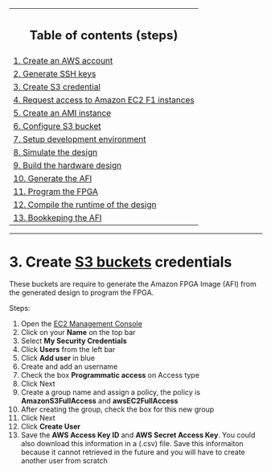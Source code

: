 <table style="width:100%">
  <tr>
    <th width="100%"><h2>Table of contents (steps)</h2></th>
  </tr>
  <tr>
    <td><a href="create_aws_account.md">1. Create an AWS account</a></td>
  </tr>
  <tr>
    <td><a href="generate_ssh_keys.md">2. Generate SSH keys</a></td>
  </tr>
  <tr>
    <td><a href="create_s3_credential.md">3. Create S3 credential</a></td>
  </tr>
  <tr>
    <td><a href="request_access_f1.md">4. Request access to Amazon EC2 F1 instances</a></td>
  </tr>
  <tr>
    <td><a href="create_ami_instance.md">5. Create an AMI instance</a></td>
  </tr>
  <tr>
    <td><a href="configure_s3.md">6. Configure S3 bucket</a></td>
  </tr>
  <tr>
    <td><a href="setup_development_environment.md">7. Setup development environment</a></td>
  </tr>
  <tr>
    <td><a href="simulate_design.md">8. Simulate the design</a></td>
  </tr>
  <tr>
    <td><a href="build_hardware.md">9. Build the hardware design</a></td>
  </tr>
  <tr>
    <td><a href="generate_afi.md">10. Generate the AFI</a></td>
  </tr>
  <tr>
    <td><a href="program_fpga.md">11. Program the FPGA</a></td>
  </tr>
  <tr>
    <td><a href="compile_runtime.md">12. Compile the runtime of the design</a></td>
  </tr>
  <tr>
    <td><a href="bookkeeping_afi.md">13. Bookkeping the AFI</a></td>
  </tr>
</table>

---------------------------------------

# 3. Create [S3 buckets](https://docs.aws.amazon.com/AmazonS3/latest/dev/UsingBucket.html) credentials

These buckets are require to generate the Amazon FPGA Image (AFI) from the generated design to program the FPGA.

Steps:

1. Open the [EC2 Management Console](https://console.aws.amazon.com)
2. Click on your **Name** on the top bar
3. Select **My Security Credentials**
4. Click **Users** from the left bar
5. Click **Add user** in blue
6. Create and add an username
7. Check the box **Programmatic access** on Access type
8. Click Next
9. Create a group name and assign a policy, the policy is **AmazonS3FullAccess** and **awsEC2FullAccess**
10. After creating the group, check the box for this new group
11. Click Next
12. Click **Create User**
13. Save the **AWS Access Key ID** and **AWS Secret Access Key**. You could also download this information in a (.csv) file.
Save this informaiton because it cannot retrieved in the future and you will have to create another user from scratch
